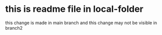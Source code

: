 # this is readme file in local-folder

this change is made in main branch and this change may not be visible in branch2
<this is a new feature>